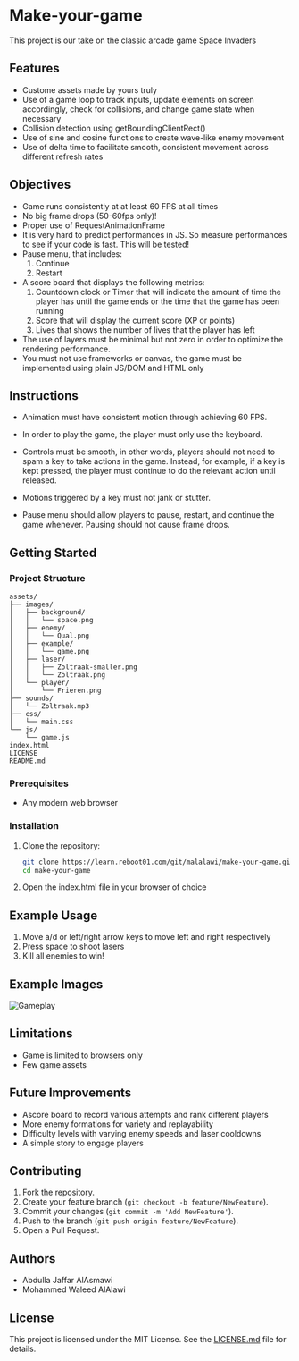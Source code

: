 # Make-your-game

This project is our take on the classic arcade game Space Invaders

## Features
- Custome assets made by yours truly
- Use of a game loop to track inputs, update elements on screen accordingly,
check for collisions, and change game state when necessary
- Collision detection using getBoundingClientRect()
- Use of sine and cosine functions to create wave-like enemy movement
- Use of delta time to facilitate smooth, consistent movement across different refresh rates

## Objectives
- Game runs consistently at at least 60 FPS at all times
- No big frame drops (50-60fps only)!
- Proper use of RequestAnimationFrame
- It is very hard to predict performances in JS. So measure performances to see if your code is fast. This will be tested!
- Pause menu, that includes:
    1. Continue
    2. Restart
- A score board that displays the following metrics:
    1. Countdown clock or Timer that will indicate the amount of time the player has until the game ends or the time that the game has been running
    2. Score that will display the current score (XP or points)
    3. Lives that shows the number of lives that the player has left
- The use of layers must be minimal but not zero in order to optimize the rendering performance.
- You must not use frameworks or canvas, the game must be implemented using plain JS/DOM and HTML only

## Instructions

- Animation must have consistent motion through achieving 60 FPS.

- In order to play the game, the player must only use the keyboard. 

- Controls must be smooth, in other words, players should not need to spam a key to take actions in the game. 
Instead, for example, if a key is kept pressed, the player must continue to do the relevant action until released.

- Motions triggered by a key must not jank or stutter.

- Pause menu should allow players to pause, restart, and continue the game whenever. Pausing should not cause frame drops.

## Getting Started

### Project Structure

```
assets/
├── images/
│   ├── background/
│   │   └── space.png
│   ├── enemy/
│   │   └── Qual.png
│   ├── example/
│   │   └── game.png
│   ├── laser/
│   │   ├── Zoltraak-smaller.png
│   │   └── Zoltraak.png
│   └── player/
│       └── Frieren.png
├── sounds/
│   └── Zoltraak.mp3
├── css/
│   └── main.css
└── js/
    └── game.js
index.html
LICENSE
README.md
```

### Prerequisites

- Any modern web browser

### Installation

1. Clone the repository:

    ```sh
    git clone https://learn.reboot01.com/git/malalawi/make-your-game.git
    cd make-your-game
    ```
2. Open the index.html file in your browser of choice

## Example Usage

1. Move a/d or left/right arrow keys to move left and right respectively
2. Press space to shoot lasers
3. Kill all enemies to win!

## Example Images

![Gameplay](./assets/images/example/game.png)


## Limitations

- Game is limited to browsers only
- Few game assets

## Future Improvements

- Ascore board to record various attempts and rank different players
- More enemy formations for variety and replayability
- Difficulty levels with varying enemy speeds and laser cooldowns
- A simple story to engage players

## Contributing

1. Fork the repository.
2. Create your feature branch (`git checkout -b feature/NewFeature`).
3. Commit your changes (`git commit -m 'Add NewFeature'`).
4. Push to the branch (`git push origin feature/NewFeature`).
5. Open a Pull Request.

## Authors

- Abdulla Jaffar AlAsmawi
- Mohammed Waleed AlAlawi

## License

This project is licensed under the MIT License. See the [LICENSE.md](https://learn.reboot01.com/git/malalawi/make-your-game/src/branch/master/LICENSE) file for details.
